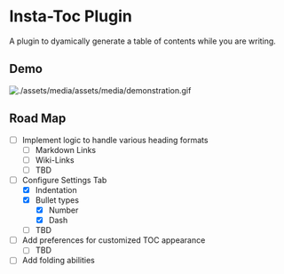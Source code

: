 # Insta-Toc Plugin
A plugin to dyamically generate a table of contents while you are writing.

## Demo
![./assets/media/assets/media/demonstration.gif](https://raw.githubusercontent.com/iLiftALot/insta-toc/master/assets/media/demonstration.gif)

## Road Map
- [ ] Implement logic to handle various heading formats
  - [ ] Markdown Links
  - [ ] Wiki-Links
  - [ ] TBD
- [ ] Configure Settings Tab
  - [x] Indentation
  - [x] Bullet types
    - [x] Number
    - [x] Dash
  - [ ] TBD
- [ ] Add preferences for customized TOC appearance
  - [ ] TBD
- [ ] Add folding abilities
